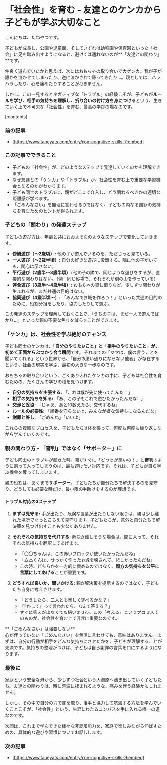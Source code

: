 # 「社会性」を育む - 友達とのケンカから子どもが学ぶ大切なこと
こんにちは、たねやつです。

子どもが成長し、公園や児童館、そしていずれは幼稚園や保育園といった「社会」に足を踏み出すようになると、避けては通れないのが**「友達との関わり」**です。

仲良く遊んでいたかと思えば、次にはおもちゃの取り合いで大ゲンカ。我が子が誰かを泣かせてしまったり、逆に泣かされて帰ってきたり…。親としては、ハラハラしたり、心を痛めたりすることが尽きません。

しかし、この一見するとネガティブな「トラブル」の経験こそが、子どもが**ルールを学び、相手の気持ちを理解し、折り合いの付け方を身につける**という、生きていく上で不可欠な「社会性」を育む、最高の学びの場なのです。

[:contents]

### 前の記事
- [https://www.taneyats.com/entry/non-cognitive-skills-7:embed]

### この記事でできること
- 子どもの「社会性」が、どのようなステップで発達していくのかを理解できます。
- なぜ友達との「ケンカ」や「トラブル」が、社会性を育む上で重要な学習機会となるのかがわかります。
- 子ども同士のトラブルに、親がどこまで介入し、どう関わるべきかの適切な距離感が学べます。
- 「ごめんなさい」を無理に言わせるのではなく、子どもの内なる謝罪の気持ちを育むためのヒントが得られます。

### 子どもの「関わり」の発達ステップ
子どもの遊び方は、年齢と共におおよそ次のようなステップで変化していきます。

- **傍観遊び（〜2歳頃）:** 他の子が遊んでいるのを、ただじっと見ている。
- **一人遊び（〜2歳半頃）:** 自分の好きな遊びに没頭する。隣に他の子がいても、関心は示さない。
- **平行遊び（2歳半〜3歳半頃）:** 他の子の隣で、同じような遊びをするが、直接的な関わりはない。（例：同じ砂場で、それぞれが別の山を作っている）
- **連合遊び（3歳半〜4歳半頃）:** おもちゃの貸し借りなど、少しずつ関わりが生まれるが、まだ共通の目的はない。
- **協同遊び（4歳半頃〜）:** 「みんなでお城を作ろう！」といった共通の目的のために、役割分担をしたり、協力したりして遊ぶ。

この発達のステップを理解しておくことで、「うちの子は、まだ一人で遊んでばかり…」といった親の不要な焦りを減らすことができます。

### 「ケンカ」は、社会性を学ぶ絶好のチャンス
子ども同士のケンカは、**「自分のやりたいこと」と「相手のやりたいこと」が、初めて正面からぶつかり合う瞬間**です。
それまでの「ママは、僕の言うことを聞いてくれる」という世界から、「自分の思い通りにならない他者」が存在するという、社会の現実を学ぶ、最初の大きな一歩なのです。

おもちゃの取り合いという、ごくありふれたケンカの中に、子どもは社会性を育むための、たくさんの学びの種を見つけます。
- **自分の気持ちを主張する:** 「これは僕が先に使ってたんだ！」
- **相手の気持ちを知る:** 「あ、この子もこれで遊びたかったんだな…」
- **交渉と妥協:** 「じゃあ、あと10数えたら、交代するね」
- **ルールの必要性:** 「順番を守らないと、みんなが嫌な気持ちになるんだな」
- **謝罪と許し:** 「ごめんね」「いいよ」

これらの複雑なプロセスを、子どもたちは体を張って、何度も何度も繰り返しながら学んでいくのです。

### 親の関わり方 - 「審判」ではなく「サポーター」に
子ども同士のトラブルが起きた時、親がすぐに「どっちが悪いの！」と**審判**のように割って入ってしまうのは、最も避けたい対応です。それは、子どもが自ら学ぶ機会を奪ってしまいます。

親の役割は、あくまで**サポーター**。子どもたちが自分たちで解決するのを見守り、どうしても必要な時だけ、最小限の手助けをするのが理想です.

#### トラブル対応の3ステップ
1.  **まずは見守る:** 手が出たり、危険な言葉が出たりしない限りは、親は少し離れた場所でぐっとこらえて見守ります。子どもたちが、意外と自分たちで解決策を見つけ出すことも少なくありません。

2.  **それぞれの気持ちを代弁する:** 解決が難しそうな場合は、間に入って、それぞれの気持ちを翻訳してあげます。
    - 「〇〇ちゃんは、この赤いブロックが使いたかったんだね」
    - 「△△くんは、せっかく作ったお城を壊されて、悲しかったんだね」
    - この時、どちらかを一方的に責めるのではなく、**両方の気持ちを公平に言葉にしてあげる**ことが重要です。

3.  **どうすれば良いか、問いかける:** 親が解決策を提示するのではなく、子どもたち自身に考えさせます。
    - 「どうしたら、二人とも楽しく遊べるかな？」
    - 「『かして』って言われたら、なんて答える？」
    - すぐに答えが出なくても構いません。この「考える」というプロセスそのものが、社会性を育む上で非常に重要なのです。

<div class="div-warning">
  **「ごめんなさい」は強要しない**<br>
  心が伴っていない「ごめんなさい」を無理に言わせても、意味はありません。まずは、自分の行動が相手をどんな気持ちにさせたかを、子どもが理解することが先決です。気持ちの整理がつけば、子どもは自ら謝罪の言葉を口にするようになります。
</div>

### 最後に
家庭という安全な港から、少しずつ社会という大海原へ漕ぎ出していく子どもたち。友達との関わりは、時に荒波に揉まれるような、痛みを伴う経験かもしれません。

しかし、その中で自分の力で舵を取り、相手と協力して航海する方法を学んでいくことこそが、「社会性」という、生涯にわたるコンパスを手に入れる唯一の道なのです。

次回は、これまで学んできた様々な非認知能力を、家庭で楽しみながら伸ばすための、具体的な遊びや習慣についてお話しします。

### 次の記事
- [https://www.taneyats.com/entry/non-cognitive-skills-9:embed]
